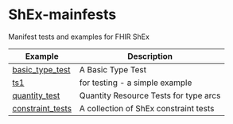 # ShEx-mainfests
Manifest tests and examples for FHIR ShEx
 
| Example | Description |
| ------- | ----------- |
| [basic_type_test](http://shex.io/webapps/shex.js/doc/shex-simple?manifestURL=https://semantix.github.io/shex-manifests/basic_type_test/basic_type_test.yaml) | A Basic Type Test |
| [ts1](http://shex.io/webapps/shex.js/doc/shex-simple?manifestURL=https://semantix.github.io/shex-manifests/ts1/ts1.yaml) | for testing - a simple example |
| [quantity_test](http://shex.io/webapps/shex.js/doc/shex-simple?manifestURL=https://semantix.github.io/shex-manifests/quantity_test/quantity_test.yaml) | Quantity Resource Tests for type arcs |
| [constraint_tests](http://shex.io/webapps/shex.js/doc/shex-simple?manifestURL=https://semantix.github.io/shex-manifests/constraint_tests/constraint_tests.yaml) | A collection of ShEx constraint tests |
